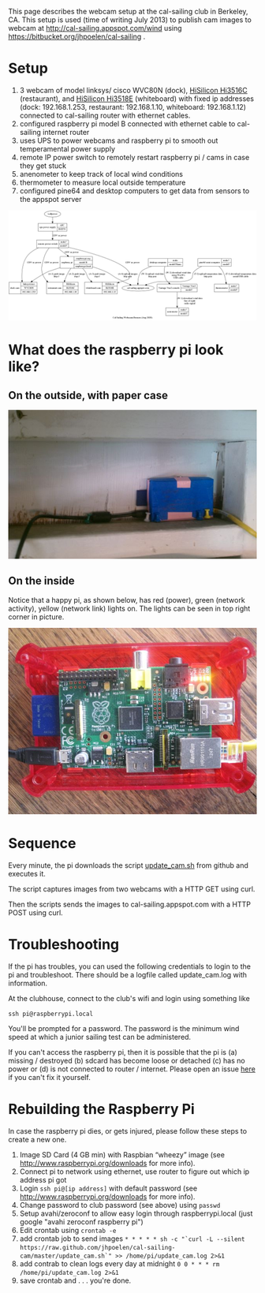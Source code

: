 This page describes the webcam setup at the cal-sailing club in Berkeley, CA.  This setup is used (time of writing July 2013) to publish cam images to webcam at http://cal-sailing.appspot.com/wind using https://bitbucket.org/jhpoelen/cal-sailing .

# Setup
 1. 3 webcam of model linksys/ cisco WVC80N (dock), [HiSilicon Hi3516C](http://www.hkvstar.com/pdf/Hi3516C.pdf) (restaurant), and [HiSilicon Hi3518E](http://support.hkvstar.com/file/Hi3518E.pdf) (whiteboard) with fixed ip addresses (dock:  192.168.1.253, restaurant:  192.168.1.10, whiteboard: 192.168.1.12) connected to cal-sailing router with ethernet cables.
 2. configured raspberry pi model B connected with ethernet cable to cal-sailing internet router
 3. uses UPS to power webcams and raspberry pi to smooth out temperamental power supply
 4. remote IP power switch to remotely restart raspberry pi / cams in case they get stuck 
 5. anenometer to keep track of local wind conditions
 6. thermometer to measure local outside temperature
 7. configured pine64 and desktop computers to get data from sensors to the appspot server

![diagram](cal-sailing-diagram.dot.png)

# What does the raspberry pi look like?
## On the outside, with paper case
![pi in action](pi_at_cal-sailing_july_2013.jpg)
## On the inside
Notice that a happy pi, as shown below, has red (power), green (network activity), yellow (network link) lights on. The lights can be seen in top right corner in picture.

![happy pi](happy_pi.jpg)

# Sequence

Every minute, the pi downloads the script [update_cam.sh](https://github.com/jhpoelen/cal-sailing-cam/blob/master/update_cam.sh) from github and executes it. 

The script captures images from two webcams with a HTTP GET using curl. 

Then the scripts sends the images to cal-sailing.appspot.com with a HTTP POST using curl.

# Troubleshooting 

If the pi has troubles, you can used the following credentials to login to the pi and troubleshoot.  There should be a logfile called update_cam.log with information.

At the clubhouse, connect to the club's wifi and login using something like
```
ssh pi@raspberrypi.local
```
You'll be prompted for a password.  The password is the minimum wind speed at which a junior sailing test can be administered.

If you can't access the raspberry pi, then it is possible that the pi is (a) missing / destroyed (b) sdcard has become loose or detached (c) has no power or (d) is not connected to router / internet. Please open an issue [here](http://bitbucket.org/jhpoelen/cal-sailing/issues/new) if you can't fix it yourself.

# Rebuilding the Raspberry Pi

In case the raspberry pi dies, or gets injured, please follow these steps to create a new one.

 1. Image SD Card (4 GB min) with Raspbian “wheezy” image (see http://www.raspberrypi.org/downloads for more info).
 2. Connect pi to network using ethernet, use router to figure out which ip address pi got
 3. Login ```ssh pi@[ip address]``` with default password (see http://www.raspberrypi.org/downloads for more info).
 4. Change password to club password (see above) using ```passwd```
 4. Setup avahi/zeroconf to allow easy login through raspberrypi.local (just google "avahi zeroconf raspberry pi")
 5. Edit crontab using ```crontab -e```
 6. add crontab job to send images ```* * * * * sh -c "`curl -L --silent https://raw.github.com/jhpoelen/cal-sailing-cam/master/update_cam.sh`" >> /home/pi/update_cam.log 2>&1```
 7. add contrab to clean logs every day at midnight ```0 0 * * * rm /home/pi/update_cam.log 2>&1``` 
 8. save crontab and . . . you're done.
